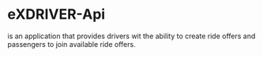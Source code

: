  # eXDRIVER-Api
 is an application that provides drivers wit
 the ability to create ride
 offers and passengers to join available ride offers.
